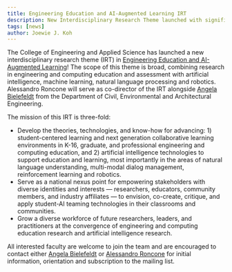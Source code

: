 ```yaml
---
title: Engineering Education and AI-Augmented Learning IRT
description: New Interdisciplinary Research Theme launched with significant internal funding to help advance CU Engineering's long-term research vision
tags: [news]
author: Joewie J. Koh
---
```


The College of Engineering and Applied Science has launched a new interdisciplinary research theme (IRT) in [Engineering Education and AI-Augmented Learning](https://www.colorado.edu/irt/engineering-education-ai/)! The scope of this theme is broad, combining research in engineering and computing education and assessment with artificial intelligence, machine learning, natural language processing and robotics. Alessandro Roncone will serve as co-director of the IRT alongside [Angela Bielefeldt](https://www.colorado.edu/faculty/bielefeldt/) from the Department of Civil, Environmental and Architectural Engineering.

The mission of this IRT is three-fold:
 - Develop the theories, technologies, and know-how for advancing: 1) student-centered learning and next generation collaborative learning environments in K-16, graduate, and professional engineering and computing education, and 2) artificial intelligence technologies to support education and learning, most importantly in the areas of natural language understanding, multi-modal dialog management, reinforcement learning and robotics.
 - Serve as a national nexus point for empowering stakeholders with diverse identities and interests — researchers, educators, community members, and industry affiliates — to envision, co-create, critique, and apply student-AI teaming technologies in their classrooms and communities.
 - Grow a diverse workforce of future researchers, leaders, and practitioners at the convergence of engineering and computing education research and artificial intelligence research.

All interested faculty are welcome to join the team and are encouraged to contact either [Angela Bielefeldt](mailto:angela.bielefeldt@colorado.edu) or [Alessandro Roncone](mailto:alessandro.roncone@colorado.edu) for initial information, orientation and subscription to the mailing list.
